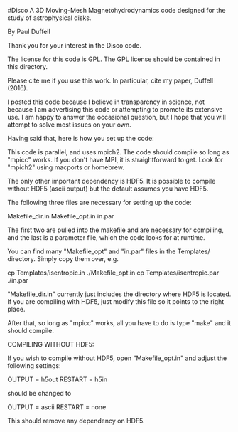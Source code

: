 #Disco
A 3D Moving-Mesh Magnetohydrodynamics code designed for the study of astrophysical disks.

By Paul Duffell

Thank you for your interest in the Disco code.

The license for this code is GPL.  The GPL license should be contained in this directory.

Please cite me if you use this work.  In particular, cite my paper, Duffell (2016).

I posted this code because I believe in transparency in science, not because I am advertising this code or attempting to promote its extensive use.  I am happy to answer the occasional question, but I hope that you will attempt to solve most issues on your own.

Having said that, here is how you set up the code:


This code is parallel, and uses mpich2.  The code should compile so long as "mpicc" works.  If you don't have MPI, it is straightforward to get.  Look for "mpich2" using macports or homebrew.


The only other important dependency is HDF5.  It is possible to compile without HDF5 (ascii output) but the default assumes you have HDF5.


The following three files are necessary for setting up the code:

Makefile_dir.in
Makefile_opt.in
in.par

The first two are pulled into the makefile and are necessary for compiling, and the last is a parameter file, which the code looks for at runtime.

You can find many "Makefile_opt" and "in.par" files in the Templates/ directory.  Simply copy them over, e.g.

cp Templates/isentropic.in ./Makefile_opt.in
cp Templates/isentropic.par ./in.par

"Makefile_dir.in" currently just includes the directory where HDF5 is located.  If you are compiling with HDF5, just modify this file so it points to the right place.

After that, so long as "mpicc" works, all you have to do is type "make" and it should compile.


COMPILING WITHOUT HDF5:

If you wish to compile without HDF5, open "Makefile_opt.in" and adjust the following settings:

OUTPUT   = h5out
RESTART  = h5in 

should be changed to 

OUTPUT   = ascii
RESTART  = none

This should remove any dependency on HDF5.


